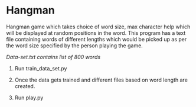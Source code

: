 # Hangman
 Hangman  game which takes choice of word size, max character help which will be displayed at random positions in the word. This program has a text file containing words of different lengths which would be picked up as per the word size specified by the person playing the game.


*Data-set.txt contains list of 800 words*


1) Run train_data_set.py

2) Once the data gets trained and different files based on word      length are created.

3) Run play.py
